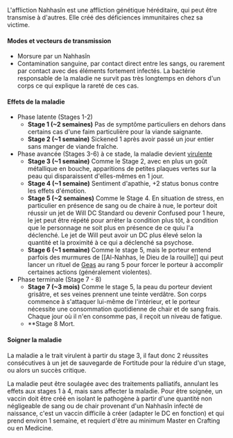 L'affliction Nahhasîn est une affliction génétique héréditaire, qui peut être transmise à d'autres. Elle créé des déficiences immunitaires chez sa victime.
#### Modes et vecteurs de transmission
* Morsure par un Nahhasîn
* Contamination sanguine, par contact direct entre les sangs, ou rarement par contact avec des éléments fortement infectés. La bactérie responsable de la maladie ne survit pas très longtemps en dehors d'un corps ce qui explique la rareté de ces cas.
#### Effets de la maladie
* Phase latente (Stages 1-2)
	* **Stage 1 (~2 semaines)** Pas de symptôme particuliers en dehors dans certains cas d'une faim particulière pour la viande saignante.
	* **Stage 2 (~1 semaine)** Sickened 1 après avoir passé un jour entier sans manger de viande fraîche.
* Phase avancée (Stages 3-6) à ce stade, la maladie devient [virulente](https://2e.aonprd.com/Traits.aspx?ID=726&Redirected=1)
	* **Stage 3 (~1 semaine)** Comme le Stage 2, avec en plus un goût métallique en bouche, apparitions de petites plaques vertes sur la peau qui disparaissent d'elles-mêmes en 1 jour.
	* **Stage 4 (~1 semaine)** Sentiment d'apathie, +2 status bonus contre les effets d'émotion. 
	* **Stage 5 (~2 semaines)** Comme le Stage 4. En situation de stress, en particulier en présence de sang ou de chaire à nue, le porteur doit réussir un jet de Will DC Standard ou devenir Confused pour 1 heure, le jet peut être répété pour arrêter la condition plus tôt, à condition que le personnage ne soit plus en présence de ce quiu l'a déclenché. Le jet de Will peut avoir un DC plus élevé selon la quantité et la proximité à ce qui a déclenché sa psychose.
	* **Stage 6 (~1 semaine)** Comme le stage 5, mais le porteur entend parfois des murmures de [[Al-Nahhas, le Dieu de la rouille]] qui peut lancer un rituel de [Geas](https://2e.aonprd.com/Rituals.aspx?ID=118&Redirected=1) au rang 5 pour forcer le porteur à accomplir certaines actions (généralement violentes).
* Phase terminale (Stage 7 - 8)
	* **Stage 7 (~3 mois)** Comme le stage 5, la peau du porteur devient grisâtre, et ses veines prennent une teinte verdâtre. Son corps commence à s'attaquer lui-même de l'intérieur, et le porteur nécessite une consommation quotidienne de chair et de sang frais. Chaque jour où il n'en consomme pas, il reçoit un niveau de fatigue.
	* **Stage 8 Mort.
#### Soigner la maladie
La maladie a le trait virulent à partir du stage 3, il faut donc 2 réussites consécutives à un jet de sauvegarde de Fortitude pour la réduire d'un stage, ou alors un succès critique.

La maladie peut être soulagée avec des traitements palliatifs, annulant les effets aux stages 1 à 4, mais sans affecter la maladie. Pour être soignée, un vaccin doit être créé en isolant le pathogène à partir d'une quantité non négligeable de sang ou de chair provenant d'un Nahhasîn infecté de naissance, c'est un vaccin difficile à créer (adapter le DC en fonction) et qui prend environ 1 semaine, et requiert d'être au minimum Master en Crafting ou en Medicine.



